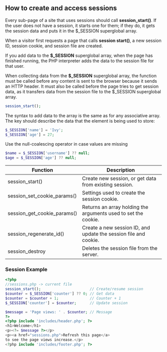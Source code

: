 ## How to create and access sessions
Every sub-page of a site that uses sessions should call **session_start()**.
If the user does not have a session, it starts one for them; if they do, it gets the session data and puts it in the $_SESSION superglobal array.

When a visitor first requests a page that calls **session start()**, a new session ID, session cookie, and session file are created.

If you add data to the **$_SESSION** superglobal array, when the page has finished running, the PHP interpreter adds the data to the session file for that user.

When collecting data from the **$_SESSION** superglobal array, the function must be called before any content is sent to the browser because it sends an HTTP header. It must also be called before the page tries to get session data, as it transfers data from the session file to the $_SESSION superglobal array.

```php
session_start();
```
The syntax to add data to the array is the same as for any associative array. The key should describe the data that the element is being used to store:
```php
$_SESSION['name'] = 'Ivy';
$_SESSION['age'] = 27;
```
Use the null-coalescing operator in case values are missing
```php
$name = $_SESSION['username'] ?? null;
$age = $_SESSION['age'] ?? null;
```
| Function | Description |
|-------|-------------|
| session_start() | Create new session, or get data from existing session. |
| session_set_cookie_params() | Settings used to create the session cookie. |
| session_get_cookie_params() | Returns an array holding the arguments used to set the cookie. |
| session_regenerate_id() | Create a new session ID, and update the session file and cookie. |
| session_destroy | Deletes the session file from the server. |

### Session Example

```php
<?php
//sessions.php -> current file
session_start();                      // Create/resume session
$counter = $_SESSION['counter'] ?? 0; // Get data
$counter = $counter + 1;              // Counter + 1
$_SESSION['counter'] = $counter;      // Update session

$message = 'Page views: ' . $counter; // Message
?>
<?php include 'includes/header.php'; ?> 
<h1>Welcome</h1>
<p><?= $message ?></p>
<p><a href="sessions.php">Refresh this page</a> 
to see the page views increase.</p>
<?php include 'includes/footer.php'; ?> 
```
